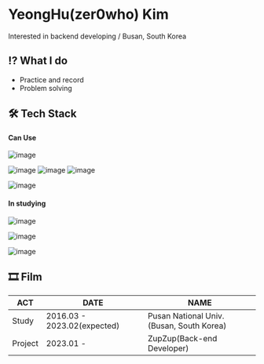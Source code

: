 # YeongHu(zer0who) Kim
Interested in backend developing / Busan, South Korea

## ⁉ What I do
- Practice and record
- Problem solving

## 🛠 Tech Stack
#### Can Use

![image](	https://img.shields.io/badge/Python-FFD43B?style=for-the-badge&logo=python&logoColor=blue)

![image](https://img.shields.io/badge/Django-092E20?style=for-the-badge&logo=django&logoColor=green) ![image](https://img.shields.io/badge/django%20rest-ff1709?style=for-the-badge&logo=django&logoColor=white) ![image](https://img.shields.io/badge/Swagger-85EA2D?style=for-the-badge&logo=Swagger&logoColor=white)

![image](https://img.shields.io/badge/OpenStack-EE0000?style=for-the-badge&logo=openstack&logoColor=white)

#### In studying
![image](https://img.shields.io/badge/Amazon_AWS-FF9900?style=for-the-badge&logo=amazonaws&logoColor=white)

![image](https://img.shields.io/badge/JAVA-007396?style=for-the-badge&logo=java&logoColor=white)

![image](https://img.shields.io/badge/Spring_Boot-6DB33F?style=for-the-badge&logo=springboot&logoColor=green)

## 🎞 Film
|ACT|DATE|NAME|
|---|---|---|
|Study|2016.03 - 2023.02(expected)|Pusan National Univ.(Busan, South Korea)|
|Project|2023.01 - |ZupZup(Back-end Developer)|
